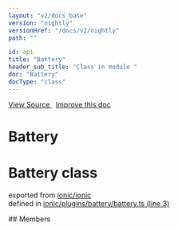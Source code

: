 ```yaml
---
layout: "v2/docs_base"
version: "nightly"
versionHref: "/docs/v2/nightly"
path: ""

id: api
title: "Battery"
header_sub_title: "Class in module "
doc: "Battery"
docType: "class"
---
```



<div class="improve-docs">
  <a href='http://github.com/driftyco/ionic2/tree/master/ionic/plugins/battery/battery.ts#L2'>
    View Source
  </a>
  &nbsp;
  <a href='http://github.com/driftyco/ionic2/edit/master/ionic/plugins/battery/battery.ts#L2'>
    Improve this doc
  </a>
</div>




<h1 class="api-title">

  Battery



</h1>








<h1 class="class export">Battery <span class="type">class</span></h1>
<p class="module">exported from <a href='undefined'>ionic/ionic</a><br/>
defined in <a href="https://github.com/driftyco/ionic2/tree/master/ionic/plugins/battery/battery.ts#L3-L44">ionic/plugins/battery/battery.ts (line 3)</a>
</p>
<p></p>
## Members

